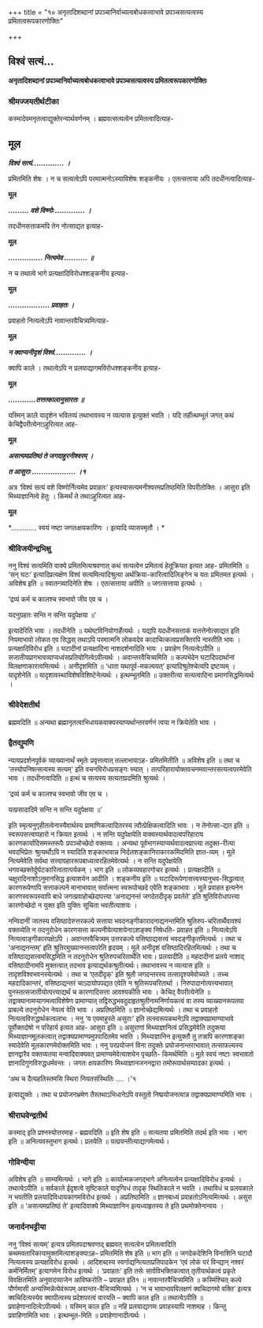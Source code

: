 +++
title = "१० अनृतादिशब्दानां प्रपञ्चानिर्वाच्यत्वबोधकत्वाभावे प्रपञ्चसत्यत्वस्य प्रमितत्वरूपकारणोक्तिः"

+++


## विश्वं सत्यं...

**अनृतादिशब्दानां प्रपञ्चानिर्वाच्यत्वबोधकत्वाभावे प्रपञ्चसत्यत्वस्य प्रमितत्वरूपकारणोक्तिः**

### **श्रीमज्जयतीर्थटीका**

कस्मादेवमनृतत्वाद्युक्तेरन्यार्थवर्णनम् । ब्रह्मवत्सत्यत्वेन प्रमितत्वादित्याह-

## **मूल**

***विश्वं सत्यं.............. ।***

प्रमितमिति शेषः । न च सत्यत्वेऽपि परमात्मनोऽस्याविशेषः शङ्कनीयः । एतत्सत्ताया अपि तदधीनत्वादित्याह-

**मूल**

***......... वशे विष्णोः ............. ।***

तदधीनसत्ताकमपि तेन नोत्साद्यत इत्याह-

**मूल**

***............... नित्यमेव .......... ॥***

न च तथात्वे भागे प्रत्यक्षादिविरोधश्शङ्कनीय इत्याह-

**मूल**

***.................. प्रवाहतः ।***

प्रवाहतो नित्यत्वेऽपि नावान्तरवैचित्र्यमित्याह-

**मूल**

***न क्वाप्यनीदृशं विश्वं.............. ।***

क्वापि काले । तथात्वेऽपि न प्रलयाद्यागमविरोधश्शङ्कनीय इत्याह-

**मूल**

***............तत्तत्कालानुसारतः ॥***

यस्मिन् काले यादृशेन भवितव्यं तथाभावस्य न व्यत्यास इत्युक्तं भवति । यदि तर्हीत्थम्भूतं जगत् कथं केचिद्वैपरीत्येनाऽहुरित्यत आह-

**मूल**

***असत्यमप्रतिष्ठं ते जगदाहुरनीश्वरम् ।***

***त आसुराः ................... ।१***

अत्र ‘विश्वं सत्यं वशे विष्णोर्नित्यमेव प्रवाहतः’ इत्यस्यासत्यमनीश्वरमप्रतिष्ठमिति विपरीतोक्तिः । आसुरा इति मिथ्याज्ञानित्वे हेतुः । किमर्थं ते तथाऽहुरित्यत आह-

**मूल**

*............. स्वयं नष्टा जगतःक्षयकारिणः । इत्यादि व्यासस्मृतौ । *

### **श्रीविजयीन्द्रभिक्षु**

ननु विश्वं सत्यमिति वाक्ये प्रमितमित्यश्रवणात् कथं सत्यत्वेन प्रमितत्वं हेतूक्रियत इत्यत आह- प्रमितमिति ॥ ‘सन् घटः’ इत्यादिप्रत्यक्षेण विश्वं सत्यमित्यादिश्रुत्या अर्थक्रिया-कारित्वादिलिङ्गेन च यतः प्रमितमत इत्यर्थः । अविशेष इति ॥ स्वातन्त्र्यादिनेति शेषः । एतत्सत्ताया अपीति ॥ जगत्सत्ताया इत्यर्थः ।

‘द्रव्यं कर्म च कालश्च स्वभावो जीव एव च ।

यदनुग्रहतः सन्ति न सन्ति यदुपेक्षया ॥’

इत्यादेरिति भावः । तदधीनेति ॥ यथेष्टविनियोगार्हेत्यर्थः । यद्यपि यदधीनसत्ताकं यत्तत्तेनोत्साद्यत इति नियमाभावो लोकत एव सिद्धस् तथाऽपि परमात्मनि लोकवदेव कादाचित्कत्वप्रसक्तिरपि नास्तीति भावः । प्रत्यक्षादिविरोध इति ॥ घटादीनां प्रत्यक्षादिना नाशदर्शनादिति भावः । प्रवाहेण नित्यत्वेऽपीति ॥ सजातीयप्रागभावव्याप्यध्वंसप्रतियोगित्वेऽपीत्यर्थः । अवान्तरवैचित्र्यमिति ॥ कल्पभेदेन घटादिपदार्थानां विलक्षणाकारत्वमित्यर्थः । अनीदृशमिति ॥ ‘धाता यथापूर्व-मकल्पयत्’ इत्यादिश्रुतेश्चेत्यपि द्रष्टव्यम् । यादृशेनेति ॥ यादृशावस्थाविशेषविशिष्टेनेत्यर्थः । इत्थम्भूतमिति ॥ उक्तरीत्या सत्यत्वादिना प्रमाणसिद्धमित्यर्थः ।

### **श्रीवेदेशतीर्थ**

ब्रह्मवदिति ॥ अन्यथा ब्रह्मानृतत्वाभिधायकवाक्यस्याप्यर्थान्तरवर्णनं त्वया न क्रियेतेति भावः ।

### **द्वैतद्युमणि**

न्यायप्रदर्शनपूर्वकं व्याख्यानार्थं स्मृतेः प्रवृत्तत्वात् तल्लाभायाऽह- प्रमितमितीति ॥ अविशेष इति ॥ तथा च ‘तस्योपनिषत्सत्यस्य सत्यम्’ इति वचनविरोधप्रसङ्गः स्यात् । तत्परिहारायोक्तवचनमवान्तरसत्यत्वपरमेवेति भावः । तदधीनत्वादिति ॥ इत्थं च सत्यस्य सत्यताप्रदमिति श्रुत्यर्थः ।

‘द्रव्यं कर्म च कालश्च स्वभावो जीव एव च ।

यत्प्रसादादिमे सन्ति न सन्ति यदुपेक्षया ॥’

इति स्मृत्यनुगृहीतत्वेनास्यैवार्थस्य प्रामाणिकत्वादितरस्य त्वौत्प्रेक्षिकत्वादिति भावः । न तेनोत्सा-द्यत इति ॥ स्वरूपसत्त्वापहारो न क्रियत इत्यर्थः । न सन्ति यदुपेक्षयेति वाक्यस्यार्थवादत्वपरिहाराय कारणकार्यादिसमस्तरूपैः प्रपञ्चोच्छेदो वक्तव्यः । अन्यथा पूर्वभागस्याप्यर्थवादत्वप्राप्त्या तदुक्त-रीत्या भवदभिप्रेतः श्रुत्यर्थोऽपि न स्यादिति शङ्काभावान्न निर्दलशङ्कानिराकारकमिदमिति ज्ञात-व्यम् । मूले नित्यमेवेति सर्वथा सत्त्वापहाररूपबाध्यत्वरहितमेवेत्यर्थः । न सन्ति यदुपेक्षयेति भगवच्छक्तेर्दुर्घटकारित्वतात्पर्यकम् । भाग इति ॥ लोकव्यवहारगोचर इत्यर्थः । प्रत्यक्षादीति ॥ चक्षुरादिनाशोऽनुमानसिद्ध इत्याशयेन आदीति । शङ्कनीय इति ॥ घटादिरूपेणासत्त्वस्यानुभव-सिद्धत्वात् कारणरूपेणापि सत्ताकल्पने मानाभावात् सर्वात्मना स्वरूपोच्छदे एवेति शङ्काभावः । मूले प्रवाहत इत्यनेन कारणस्वरूपस्यापि बाधे जगत्प्रवाहोच्छेदापत्त्या ‘अनाद्यनन्तं जगदेतदीदृक् प्रवर्तते’ इति श्रुतिविरोधापत्त्या कारणोच्छेदो न युक्त इति युक्तिः सूचिता भवतीत्याशयः ।

नन्विदानीं जातस्य वसिष्ठादेरुत्तरकल्पे सत्ताया भवदनङ्गीकारादनाद्यनन्तमिति श्रुतिरुप-चरितार्थैवावश्यं वक्तव्येति न तदनुरोधेन कारणसत्ता कल्पनीयेत्याशयेनाऽशङ्क्य निषेधति- प्रवाहत इति ॥ नित्यत्वेऽपि नित्यत्वाङ्गीकारपक्षेऽपि । अवान्तरवैचित्र्यम् उत्तरकल्पे वसिष्ठाद्यसत्त्वं भवदङ्गीकृतमित्यर्थः । तथा च ‘अनाद्यनन्तम्’ इति श्रुतिरमुख्यानन्तत्वपरेति हृदयम् । मूले अनीदृशं वसिष्ठादिरहितमित्यर्थः । तथा च वसिष्ठाद्यसत्त्वमसिद्धमिति न तदनुरोधेन श्रुतिरुपचरितार्थेति भावः। प्रलयादीति ॥ महदादीनां प्रलये नाशाद् वसिष्ठादीनामपि मुक्तत्वात् तदभाव इत्याद्यर्थकश्रुतीत्यर्थः। तथाभावस्य न व्यत्यास इति ॥ तादृशविश्वभवनस्येत्यर्थः । तथा च ‘एतदीदृक्’ इति श्रुतौ जगदन्तरस्य तत्सादृश्यमेवोच्यते । तच्च महदादिकान्तरं, वसिष्ठाद्यन्तरं चाऽदायोपपद्यत एवेति न श्रुतिरूपचरितार्था । निरुपादानोत्पत्त्यभावात् पुनस्तत्सजातीयोत्पत्त्याद्यर्थं च कारणादिसत्ता आवश्यकीति भावः । केचिद् वैपरीत्येनेति ॥ तद्वाक्यानामप्यागमत्वाविशेषेण प्रामाण्यात् तद्विरुद्धभवदुदाहृतश्रुतीनामनिर्णायकत्वं वा तस्य व्याख्यानरूपतया प्राबल्ये तदनुरोधेन नेयत्वं वेति भावः । अप्रतिष्ठमिति ॥ ज्ञानोच्छेद्यमित्यर्थः । तथा च प्रवाहतो नित्यत्वविरुद्धार्थकत्वलाभः । ननु ‘य एवमाहुस्ते असुराः’ इति तत्स्वरूपकथनेऽपि तद्वाक्यप्रामाण्याभावे पूर्वोक्तदोषो न परिहार्य इत्यत आह- आसुरा इति ॥ असुराणां मिथ्याज्ञानित्वं प्रसिद्धमेवेति तदुक्त्या मिथ्याज्ञानमूलकत्वात् तद्वाक्यप्रामाण्यमुपपादितमेव भवति । मिथ्याज्ञानिन इत्युक्तौ तु तत्रापि कारणशङ्का स्यादेवेति मूलकारणमेवोक्तमिति भावः । ननु परप्रयोजनं विना तदुक्तेः प्रयोजनान्तराभावात् तत्साफल्यस्य ज्ञानद्वारैव वक्तव्यतया मन्वादिवाक्यवत् प्रामाण्यमेवेत्याशयेन पृच्छति- किमर्थमिति ॥ मूले स्वयं नष्टाः स्वभावतो ज्ञानादिगुणविरुद्धधर्मवन्तः । जगतः क्षयकारिणः मिथ्याज्ञानजननद्वारा तमोरूपार्थसम्पादका इत्यर्थः ।

‘अथ च दैत्यहतिस्तमसि स्थिरा नियतसंस्थितिः .... ।’१

इत्याद्युक्तेः । तथा च प्रयोजनभ्रमेण तैस्तथाऽभिधानेऽपि वस्तुतो निष्प्रयोजनत्वान्न तद्वाक्यप्रामाण्यमिति भावः ।

### **श्रीराघवेन्द्रतीर्थ**

कस्माद् इति प्रश्नस्योत्तरमाह - ब्रह्मवदिति ॥ इति शेष इति ॥ सत्यतया प्रमितमिति तदर्थ इति भावः । भाग इति ॥ अनित्यवस्तुभाग इत्यर्थः। प्रलयेति ॥ यत्प्रयन्तीत्याद्यागमेत्यर्थः।

### **गोविन्दीया**

अविशेष इति ॥ साम्यमित्यर्थः । भागे इति ॥ कार्यात्मकजगद्भागे अनित्यत्वेन प्रत्यक्षादिविरोध इत्यर्थः । तथात्वेऽपीति ॥ सर्वकाले ईदृशत्वे सृष्टिकाले यादृग्विधं तादृक् स्थितिकाले न भवति । तथाविधं च प्रलयकाले न भवतीति प्रलयादिविधायकागमविरोध इत्यर्थः । अप्रतिष्ठमिति ॥ ज्ञानबाध्यं प्रवाहतोऽनित्यमित्यर्थः । असुरा इति ॥ ‘असत्यमप्रतिष्ठं ते’ इत्यादिवाक्ये मिथ्याज्ञानिन इत्यध्याहृतस्य ते इति प्रथमोक्तेनान्वयः ।

### **जनार्दनभट्टीया**

ननु ‘विश्वं सत्यम्’ इत्यत्र प्रमितपदाश्रवणाद् ब्रह्मवत् सत्यत्वेन प्रमितत्वादिति कथमवतारिकायामुक्तमित्याशङ्क्याऽह– प्रमितमिति शेष इति ॥ भाग इति ॥ जगदेकदेशिनि विनाशिनि घटादौ नित्यत्वस्य प्रत्यक्षविरोध इत्यर्थः । आदिशब्दस्य स्वर्गाद्यनित्यताप्रतिपादकेन ‘एवं लोकं परं विन्द्यान् नश्वरं कर्मनिर्मितम्’ इत्यागमेन विरोध इत्यर्थः । ‘प्रवाहतः’ इति तसेः सार्वविभक्तिकत्वात् तृतीयार्थकत्वं प्रकृते विवक्षितमिति अनुवादव्याजेन आविष्करोति – प्रवाहत इति१ ॥ नावान्तरवैचित्र्यमिति ॥ कस्मिंश्चित् कल्पे पौर्णमासी अन्यस्मिन्नेत्येवंरूपम् अवान्तर-वैचित्र्यमित्यर्थः । ‘न च भावाभावविलक्षणं क्वचिदागमो वक्ति’ इत्यत्र क्वचिदित्यस्येव क्वापीत्यस्य प्रदेशपरत्वं वारयति – क्वापि काल इति ॥ तथात्वेऽपीति ॥ प्रवाहेणानादित्वेऽपीत्यर्थः । यस्मिन् काल इति ॥ नहि प्रलयाद्यागमः प्रवाहस्यापि नाशमाह । किन्तु प्रवाहिणामिति भावः । इत्थम्भूत-मिति ॥ प्रवाहेणानादीत्यर्थः ।


